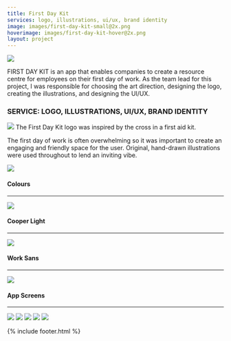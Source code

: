 ```yaml
---
title: First Day Kit
services: logo, illustrations, ui/ux, brand identity
image: images/first-day-kit-small@2x.png
hoverimage: images/first-day-kit-hover@2x.png
layout: project
---
```


<img class="img-flex" src="/images/first-day-kit-ipad.png" />

FIRST DAY KIT is an app that enables companies to create a resource centre for employees on their first day of work. As the team lead for this project, I was responsible for choosing the art direction, designing the logo, creating the illustrations, and designing the UI/UX.

<h3>SERVICE: LOGO, ILLUSTRATIONS, UI/UX, BRAND IDENTITY</h3>

<img class="img-flex" src="/images/first-day-kit-logo-explain@2x.png"/>
The First Day Kit logo was inspired by the cross in a first aid kit.


The first day of work is often overwhelming so it was important to create an
engaging and friendly space for the user. Original, hand-drawn illustrations
were used throughout to lend an inviting vibe.

<img class="img-flex" src="/images/first-day-kit-illustration.png" />

<h4>Colours</h4><hr>
<img class="img-flex push-2" src="/images/first-day-kit-colours@2x.png" />

<div class="grid push-2">
  <div class="unit s-2-3 m-2-3 pad-r">
    <h4>Cooper Light</h4><hr>
    <img class="img-flex" src="/images/cooper-light.svg" />
  </div>
  <div class="unit s-1-3 m-1-3">
    <h4>Work Sans</h4><hr>
    <img class="img-flex" src="/images/work-sans.svg" />
  </div>
</div>

<h4>App Screens</h4><hr>
<img class="img-flex push" src="/images/first-day-kit-home.png" />
<img class="img-flex push" src="/images/first-day-kit-people.png" />
<img class="img-flex push" src="/images/first-day-kit-events.png" />
<img class="img-flex push" src="/images/first-day-kit-map.png" />
<img class="img-flex push" src="/images/first-day-kit-resources.png" />

{% include footer.html %}
